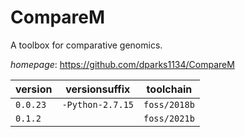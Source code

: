 # CompareM

A toolbox for comparative genomics.

*homepage*: <https://github.com/dparks1134/CompareM>

version | versionsuffix | toolchain
--------|---------------|----------
``0.0.23`` | ``-Python-2.7.15`` | ``foss/2018b``
``0.1.2`` |  | ``foss/2021b``
